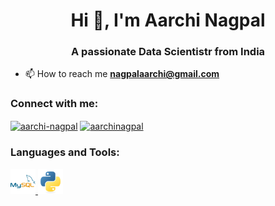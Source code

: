 <h1 align="center">Hi 👋, I'm Aarchi Nagpal</h1>
<h3 align="center">A passionate Data Scientistr from India</h3>

- 📫 How to reach me **nagpalaarchi@gmail.com**

<h3 align="left">Connect with me:</h3>
<p align="left">
<a href="https://linkedin.com/in/aarchi-nagpal" target="blank"><img align="center" src="https://raw.githubusercontent.com/rahuldkjain/github-profile-readme-generator/master/src/images/icons/Social/linked-in-alt.svg" alt="aarchi-nagpal" height="30" width="40" /></a>
<a href="https://kaggle.com/aarchinagpal" target="blank"><img align="center" src="https://raw.githubusercontent.com/rahuldkjain/github-profile-readme-generator/master/src/images/icons/Social/kaggle.svg" alt="aarchinagpal" height="30" width="40" /></a>
</p>

<h3 align="left">Languages and Tools:</h3>
<p align="left"> <a href="https://www.mysql.com/" target="_blank" rel="noreferrer"> <img src="https://raw.githubusercontent.com/devicons/devicon/master/icons/mysql/mysql-original-wordmark.svg" alt="mysql" width="40" height="40"/> </a> <a href="https://www.python.org" target="_blank" rel="noreferrer"> <img src="https://raw.githubusercontent.com/devicons/devicon/master/icons/python/python-original.svg" alt="python" width="40" height="40"/> </a> </p>


